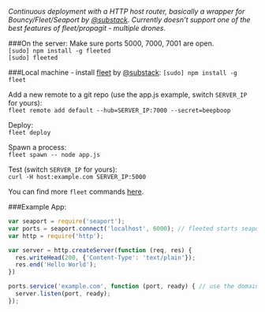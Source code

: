 _Continuous deployment with a HTTP host router, basically a wrapper for Bouncy/Fleet/Seaport by [@substack](https://github.com/substack). Currently doesn't support one of the best features of fleet/propagit - multiple drones._  
  
###On the server:
Make sure ports 5000, 7000, 7001 are open.  
```[sudo] npm install -g fleeted```  
```[sudo] fleeted```  

###Local machine - install [fleet](https://github.com/substack/fleet) by [@substack](https://github.com/substack):
```[sudo] npm install -g fleet```  
 
Add a new remote to a git repo (use the app.js example, switch ```SERVER_IP``` for yours):  
```fleet remote add default --hub=SERVER_IP:7000 --secret=beepboop```

Deploy:  
```fleet deploy```  

Spawn a process:  
```fleet spawn -- node app.js```  

Test (switch ```SERVER_IP``` for yours):  
```curl -H host:example.com SERVER_IP:5000```

You can find more ```fleet``` commands [here](https://github.com/substack/fleet).  

###Example App:
```javascript
var seaport = require('seaport');
var ports = seaport.connect('localhost', 6000); // fleeted starts seaport on port 6000
var http = require('http');

var server = http.createServer(function (req, res) {
  res.writeHead(200, {'Content-Type': 'text/plain'});
  res.end('Hello World');
})

ports.service('example.com', function (port, ready) { // use the domain name you want to deploy, will have to be pointed at your server
  server.listen(port, ready);
});
```
